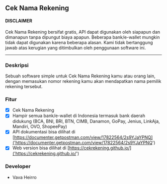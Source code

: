 ## Cek Nama Rekening


#### DISCLAIMER
Cek Nama Rekening bersifat gratis, API dapat digunakan oleh siapapun dan dimanapun tanpa dipungut biaya apapun. Beberapa bank/e-wallet mungkin tidak dapat digunakan karena beberapa alasan. Kami tidak bertanggung jawab atas kerugian yang ditimbulkan oleh penggunaan software ini.

---

### Deskripsi

Sebuah software simple untuk Cek Nama Rekening kamu atau orang lain, dengan memasukan nomor rekening kamu akan mendapatkan nama pemilik rekening tersebut.


### Fitur

- [x] Cek Nama Rekening
- [x] Hampir semua bank/e-wallet di Indonesia termasuk bank daerah didukung (BCA, BNI, BRI, BTN, CIMB, Danamon, GoPay, Jenius, LinkAja, Mandiri, OVO, ShopeePay)
- [x] API dokumentasi bisa dilihat di [https://documenter.getpostman.com/view/17822564/2s9YJaYPNQ]('https://documenter.getpostman.com/view/17822564/2s9YJaYPNQ')
- [x] Web version bisa dilihat di [https://cekrekening.github.io/]('https://cekrekening.github.io/')

### Developer

- Vava Heirro